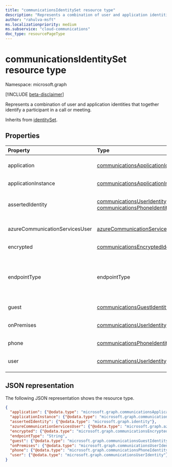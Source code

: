 ```yaml
--- 
title: "communicationsIdentitySet resource type"
description: "Represents a combination of user and application identities that together identify a participant in a call or meeting."
author: "rahulva-msft"
ms.localizationpriority: medium
ms.subservice: "cloud-communications"
doc_type: resourcePageType
---
```


# communicationsIdentitySet resource type

Namespace: microsoft.graph

[!INCLUDE [beta-disclaimer](../../includes/beta-disclaimer.md)]

Represents a combination of user and application identities that together identify a participant in a call or meeting.

Inherits from [identitySet](identityset.md).

## Properties

| Property                       | Type                        | Description                                                                                                                                       |
| :----------------------------- | :---------------------------| :-------------------------------------------------------------------------------------------------------------------------------------------------|
| application | [communicationsApplicationIdentity](communicationsapplicationidentity.md) | The application associated with this action. Inherited from **identitySet**. |
| applicationInstance | [communicationsApplicationInstanceIdentity](communicationsapplicationinstanceidentity.md) | The application instance associated with this action. |
| assertedIdentity | [communicationsUserIdentity](communicationsuseridentity.md) or [communicationsPhoneIdentity](communicationsphoneidentity.md) | An **identity** the participant would like to present itself as to the other participants in the call. |
| azureCommunicationServicesUser | [azureCommunicationServicesUserIdentity](azurecommunicationservicesuseridentity.md) | The Azure Communication Services user associated with this action. |
| encrypted | [communicationsEncryptedIdentity](communicationsencryptedidentity.md) | The encrypted user associated with this action. |
| endpointType | endpointType | Type of endpoint the participant uses. Possible values are: `default`, `voicemail`, `skypeForBusiness`, `skypeForBusinessVoipPhone` and `unknownFutureValue`. |
| guest | [communicationsGuestIdentity](communicationsguestidentity.md) | The guest user associated with this action. |
| onPremises | [communicationsUserIdentity](communicationsuseridentity.md) | The Skype for Business on-premises user associated with this action. |
| phone | [communicationsPhoneIdentity](communicationsphoneidentity.md) | The phone user associated with this action. |
| user | [communicationsUserIdentity](communicationsuseridentity.md) | The user associated with this action. Inherited from **identitySet**. |

## JSON representation

The following JSON representation shows the resource type.

<!-- {
  "blockType": "resource",
  "@odata.type": "microsoft.graph.communicationsIdentitySet",
  "optionalProperties": [
    "application",
    "user",
    "phone",
    "guest",
    "encrypted",
    "azureCommunicationServicesUser",
    "applicationInstance",
    "onPremises",
    "assertedIdentity",
    "endpointType"
  ],
} -->
```json
{
  "application": {"@odata.type": "microsoft.graph.communicationsApplicationIdentity"},
  "applicationInstance": {"@odata.type": "microsoft.graph.communicationsApplicationInstanceIdentity"},
  "assertedIdentity": {"@odata.type": "microsoft.graph.identity"},
  "azureCommunicationServicesUser": {"@odata.type": "microsoft.graph.azureCommunicationServicesUserIdentity"},
  "encrypted": {"@odata.type": "microsoft.graph.communicationsEncryptedIdentity"},
  "endpointType": "String",
  "guest": {"@odata.type": "microsoft.graph.communicationsGuestIdentity"},
  "onPremises": {"@odata.type": "microsoft.graph.communicationsUserIdentity"},
  "phone": {"@odata.type": "microsoft.graph.communicationsPhoneIdentity"},
  "user": {"@odata.type": "microsoft.graph.communicationsUserIdentity"}
}
```
